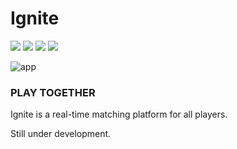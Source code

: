 
# Ignite
<img src="https://img.shields.io/badge/Dart-0175C2?style=flat-square&logo=Dart&logoColor=white"/>  <img src="https://img.shields.io/badge/Flutter-02569B?style=flat-square&logo=Flutter&logoColor=white"/>  <img src="https://img.shields.io/badge/Firebase-FFCA28?style=flat-square&logo=Firebase&logoColor=white"/>  <a href="https://hits.seeyoufarm.com"><img src="https://hits.seeyoufarm.com/api/count/incr/badge.svg?url=https%3A%2F%2Fgithub.com%2FParrottKim%2Fhit-counter&count_bg=%2379C83D&title_bg=%23555555&icon=&icon_color=%23E7E7E7&title=hits&edge_flat=true"/></a>

![app](https://user-images.githubusercontent.com/83802425/149701165-86a89755-0ebe-4928-93ed-e26980d9a339.gif)

### PLAY TOGETHER
Ignite is a real-time matching platform for all players.

Still under development.
